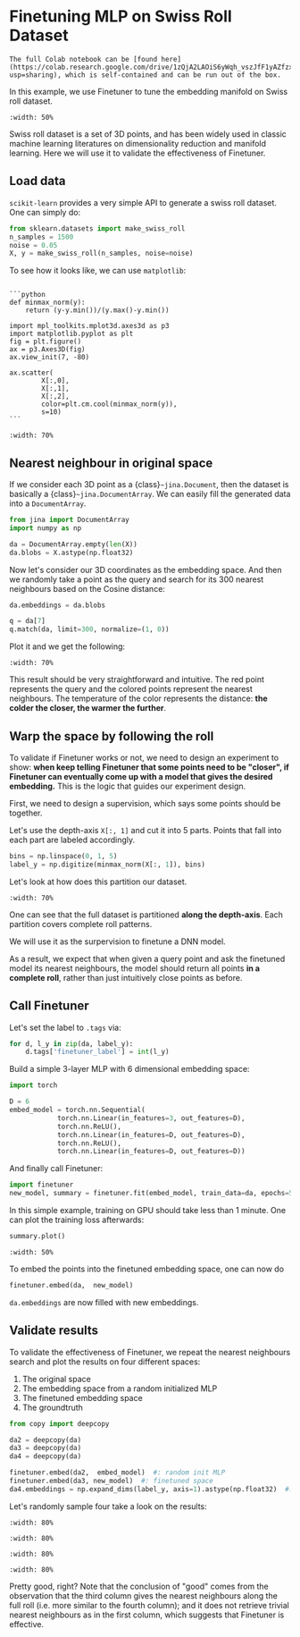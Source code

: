 # Finetuning MLP on Swiss Roll Dataset

```{tip}
The full Colab notebook can be [found here](https://colab.research.google.com/drive/1zQjA2LAOiS6yWqh_vszJfF1yAZfzxaJZ?usp=sharing), which is self-contained and can be run out of the box.
```

In this example, we use Finetuner to tune the embedding manifold on Swiss roll dataset.

```{figure} swissroll.gif
:width: 50%
```

Swiss roll dataset is a set of 3D points, and has been widely used in classic machine learning literatures on dimensionality reduction and manifold learning. Here we will use it to validate the effectiveness of Finetuner.

## Load data

`scikit-learn` provides a very simple API to generate a swiss roll dataset. One can simply do:

```python
from sklearn.datasets import make_swiss_roll
n_samples = 1500
noise = 0.05
X, y = make_swiss_roll(n_samples, noise=noise)
```

To see how it looks like, we can use `matplotlib`:

````{dropdown} Code for plotting

```python
def minmax_norm(y):
    return (y-y.min())/(y.max()-y.min())

import mpl_toolkits.mplot3d.axes3d as p3
import matplotlib.pyplot as plt
fig = plt.figure()
ax = p3.Axes3D(fig)
ax.view_init(7, -80)

ax.scatter(
        X[:,0],
        X[:,1],
        X[:,2],
        color=plt.cm.cool(minmax_norm(y)),
        s=10)
```

````

```{figure} output_4_2.png
:width: 70% 
```


## Nearest neighbour in original space

If we consider each 3D point as a {class}`~jina.Document`, then the dataset is basically a {class}`~jina.DocumentArray`. We can easily fill the generated data into a `DocumentArray`.

```python
from jina import DocumentArray
import numpy as np

da = DocumentArray.empty(len(X))
da.blobs = X.astype(np.float32)
```

Now let's consider our 3D coordinates as the embedding space. And then we randomly take a point as the query and search for its 300 nearest neighbours based on the Cosine distance:

```python
da.embeddings = da.blobs

q = da[7]
q.match(da, limit=300, normalize=(1, 0))
```

Plot it and we get the following:

```{figure} output_9_1.png
:width: 70%
```

This result should be very straightforward and intuitive. The red point represents the query and the colored points represent the nearest neighbours. The temperature of the color represents the distance: **the colder the closer, the warmer the further**.

## Warp the space by following the roll

To validate if Finetuner works or not, we need to design an experiment to show: **when keep telling Finetuner that some points need to be "closer", if Finetuner can eventually come up with a model that gives the desired embedding.** This is the logic that guides our experiment design. 

First, we need to design a supervision, which says some points should be together.

Let's use the depth-axis `X[:, 1]` and cut it into 5 parts. Points that fall into each part are labeled accordingly.

```python
bins = np.linspace(0, 1, 5)
label_y = np.digitize(minmax_norm(X[:, 1]), bins)
```

Let's look at how does this partition our dataset. 

```{figure} output_13_2.png
:width: 70%
```

One can see that the full dataset is partitioned **along the depth-axis**. Each partition covers complete roll patterns.

We will use it as the surpervision to finetune a DNN model.

As a result, we expect that when given a query point and ask the finetuned model its nearest neighbours, the model should return all points **in a complete roll**, rather than just intuitively close points as before.

## Call Finetuner

Let's set the label to `.tags` via:

```python
for d, l_y in zip(da, label_y):
    d.tags['finetuner_label'] = int(l_y)
```

Build a simple 3-layer MLP with 6 dimensional embedding space:

```python
import torch

D = 6
embed_model = torch.nn.Sequential(
            torch.nn.Linear(in_features=3, out_features=D),
            torch.nn.ReLU(),
            torch.nn.Linear(in_features=D, out_features=D),
            torch.nn.ReLU(),
            torch.nn.Linear(in_features=D, out_features=D))
```

And finally call Finetuner:

```python
import finetuner
new_model, summary = finetuner.fit(embed_model, train_data=da, epochs=500)
```

In this simple example, training on GPU should take less than 1 minute. One can plot the training loss afterwards:

```python
summary.plot()
```

```{figure} output_19_0.png
:width: 50%
```

To embed the points into the finetuned embedding space, one can now do

```python
finetuner.embed(da,  new_model)
```

`da.embeddings` are now filled with new embeddings.

## Validate results

To validate the effectiveness of Finetuner, we repeat the nearest neighbours search and plot the results on four different spaces:

1. The original space
2. The embedding space from a random initialized MLP
3. The finetuned embedding space
4. The groundtruth

```python
from copy import deepcopy

da2 = deepcopy(da)
da3 = deepcopy(da)
da4 = deepcopy(da)

finetuner.embed(da2,  embed_model)  #: random init MLP
finetuner.embed(da3, new_model)  #: finetuned space
da4.embeddings = np.expand_dims(label_y, axis=1).astype(np.float32)  #: groundtruh
```

Let's randomly sample four take a look on the results:

```{figure} output_25_0.png
:width: 80%
```
```{figure} output_25_1.png
:width: 80%
```
```{figure} output_25_2.png
:width: 80%
```
```{figure} output_25_3.png
:width: 80%
```

Pretty good, right? Note that the conclusion of "good" comes from the observation that the third column gives the nearest neighbours along the full roll (i.e. more similar to the fourth column); and it does not retrieve trivial nearest neighbours as in the first column, which suggests that Finetuner is effective.


